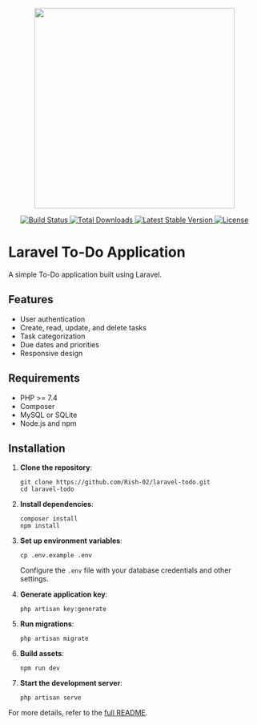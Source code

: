 <p align="center">
  <a href="https://laravel.com" target="_blank">
    <img src="https://raw.githubusercontent.com/laravel/art/master/logo-lockup/5%20SVG/2%20CMYK/1%20Full%20Color/laravel-logolockup-cmyk-red.svg" width="400">
  </a>
</p>

<p align="center">
  <a href="https://travis-ci.org/laravel/framework">
    <img src="https://travis-ci.org/laravel/framework.svg" alt="Build Status">
  </a>
  <a href="https://packagist.org/packages/laravel/framework">
    <img src="https://img.shields.io/packagist/dt/laravel/framework" alt="Total Downloads">
  </a>
  <a href="https://packagist.org/packages/laravel/framework">
    <img src="https://img.shields.io/packagist/v/laravel/framework" alt="Latest Stable Version">
  </a>
  <a href="https://packagist.org/packages/laravel/framework">
    <img src="https://img.shields.io/packagist/l/laravel/framework" alt="License">
  </a>
</p>

<h1>Laravel To-Do Application</h1>

<p>A simple To-Do application built using Laravel.</p>

<h2>Features</h2>
<ul>
  <li>User authentication</li>
  <li>Create, read, update, and delete tasks</li>
  <li>Task categorization</li>
  <li>Due dates and priorities</li>
  <li>Responsive design</li>
</ul>

<h2>Requirements</h2>
<ul>
  <li>PHP >= 7.4</li>
  <li>Composer</li>
  <li>MySQL or SQLite</li>
  <li>Node.js and npm</li>
</ul>

<h2>Installation</h2>
<ol>
  <li>
    <strong>Clone the repository</strong>:
    <pre><code>git clone https://github.com/Rish-02/laravel-todo.git
cd laravel-todo</code></pre>
  </li>
  <li>
    <strong>Install dependencies</strong>:
    <pre><code>composer install
npm install</code></pre>
  </li>
  <li>
    <strong>Set up environment variables</strong>:
    <pre><code>cp .env.example .env</code></pre>
    <p>Configure the <code>.env</code> file with your database credentials and other settings.</p>
  </li>
  <li>
    <strong>Generate application key</strong>:
    <pre><code>php artisan key:generate</code></pre>
  </li>
  <li>
    <strong>Run migrations</strong>:
    <pre><code>php artisan migrate</code></pre>
  </li>
  <li>
    <strong>Build assets</strong>:
    <pre><code>npm run dev</code></pre>
  </li>
  <li>
    <strong>Start the development server</strong>:
    <pre><code>php artisan serve</code></pre>
  </li>
</ol>

<p>For more details, refer to the <a href="https://github.com/Rish-02/laravel-todo/blob/main/README.md">full README</a>.</p>
